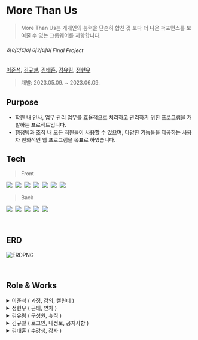  
#  More Than Us 
> More Than Us는 개개인의 능력을 단순히 합친 것 보다 더 나은 퍼포먼스를 보여줄 수 있는 그룹웨어를 지향합니다.

###### _하이미디어 아카데미  Final Project_            
[이준석](https://github.com/dlwnstjr0310), [김규철](), [김태훈](), [김유림](), [정현우](https://github.com/heyw00)
  
  > 개발: 2023.05.09. ~ 2023.06.09.

  
## Purpose 
- 학원 내 인사, 업무 관리 업무를 효율적으로 처리하고 관리하기 위한 프로그램을 개발하는 프로젝트입니다.
- 행정팀과 조직 내 모든 직원들이 사용할 수 있으며, 다양한 기능들을 제공하는 사용자 친화적인 웹 프로그램을 목표로 하였습니다.

## Tech
> Front

<img src="https://img.shields.io/badge/React-61DAFB?style=flat-square&logo=react&logoColor=white"/>&nbsp;
<img src="https://img.shields.io/badge/React Router-CA4245?style=flat-square&logo=reactrouter&logoColor=white"/>&nbsp;
<img src="https://img.shields.io/badge/Redux-764ABC?style=flat-square&logo=redux&logoColor=white"/>&nbsp;
<img src="https://img.shields.io/badge/HTML-E34F26?style=flat-square&logo=html5&logoColor=white"/>&nbsp;
<img src="https://img.shields.io/badge/CSS-1572B6?style=flat-square&logo=css3&logoColor=white"/>&nbsp;
<img src="https://img.shields.io/badge/JavaScript-F7DF1E?style=flat-square&logo=javascript&logoColor=white"/>&nbsp;
<img src="https://img.shields.io/badge/Axios-5A29E4?style=flat-square&logo=axios&logoColor=white"/>&nbsp;

> Back

<img src="https://img.shields.io/badge/Java-5382a1?style=flat-square&logo=java&logoColor=white"/>&nbsp;
<img src="https://img.shields.io/badge/Spring-6DB33F?style=flat-square&logo=spring&logoColor=white"/>&nbsp;
<img src="https://img.shields.io/badge/Spring Boot-6DB33F?style=flat-square&logo=springboot&logoColor=white"/>&nbsp;
<img src="https://img.shields.io/badge/Spring Security-6DB33F?style=flat-square&logo=springsecurity&logoColor=white"/>&nbsp;
<img src="https://img.shields.io/badge/Oracle-F80000?style=flat-square&logo=oracle&logoColor=white"/>&nbsp;

<br>

## ERD
![ERDPNG](https://github.com/Insa-dong/.github/assets/120547603/e02ef077-618e-43f1-94db-062163463057)

<br>

## Role & Works

<details>
<summary>이준석 ( 과정, 강의, 캘린더 )</summary>
<div markdown="1">

 <br>
<details> 
	<summary>과정</summary>
  <br>
  <br>
 <details>

<summary>실행영상</summary>
	 
![과정 실행영상](https://github.com/Insa-dong/.github/assets/126157268/7f6f6afd-fed5-47ff-aa7d-2d0ea2cdae10)
 </details>
 <br>
 <br>

> CRUD 와 검색기능 구현
- 과정 코드로 회차 조회시 한번의 통신으로 List 를 리턴받습니다.

	<summary>Service</summary>
	
	```java
	Pageable pageable = PageRequest.of(page - 1, 7, Sort.by("trainingCode").descending());

	Page<Training> foundList = trainingRepository.findByTrainingDeleteYn(pageable, "N");
	Page<TrainingDTO> foundDTOList = foundList.map(training -> modelMapper.map(training, TrainingDTO.class));
	List<Long> trainingCodeList = foundList.map(Training::getTrainingCode).toList();
	List<Long> foundCountList = studyRepository.findByTrainingCodes(trainingCodeList);

	List<TrainingDTO> list = foundDTOList.toList();

	for (int i = 0; i < foundCountList.size(); i++) {
		list.get(i).setStudyCount(foundCountList.get(i));
	}

	return new PageImpl<>(list, pageable, trainingRepository.countByTraining());
	```
	
	<summary>Repository</summary>
	
	```java
	@Query(value = "SELECT 
		nvl(max(s.studyCount), 0) 
	  FROM Study s 
	 RIGHT JOIN s.training t 
	 WHERE t.trainingCode IN :trainingCodeList 
	 GROUP by t.trainingCode 
	 ORDER by t.trainingCode DESC")
	List<Long> findByTrainingCodes(List<Long> trainingCodeList);
	```
	</details>
<br>

<details> 
	<summary>강의</summary>
  <br>
  <br>
 <details>

<summary>실행영상</summary>


![강의 실행영상](https://github.com/Insa-dong/.github/assets/126157268/ca1e4ff9-bfc7-44cf-887e-ba364153418e)

</details>

  <br>
  <br>
  
  > CRUD 와 검색기능 구현

</details>

<br>

<details>
<summary>캘린더</summary>
	<br>
	<br>
	
 <details>
<summary>실행영상</summary>

	
![캘린더 실행영상](https://github.com/Insa-dong/.github/assets/126157268/dca7b151-202e-4b29-a78c-78c72a059d2f)
</details>

<br>
<br>

> CRUD 와 정렬기준 변경 구현


</details>
</details>






<details>
<summary>정현우 ( 근태, 연차 )</summary>
<div markdown="1">

 <br>

### ⌚️ 근태
  <br>

![근태 시연](https://github.com/Insa-dong/.github/assets/120547603/80d9bffe-2f62-4fe7-a974-ca3cfae9e5a6)

 <br>

 > 출퇴근 기록과 그에 대한 조회
 - 출근 시간과 퇴근 시간을 등록합니다.
 	- 출근 시간 등록 전에는 퇴근 시간을 등록 할 수 없습니다.
 	- 출퇴근 시간은 재등록할 수 없습니다.
 - 근무 시간을 타이머로 보여줍니다.
 - 내 근태 기록(출근일, 출근시간, 퇴근시간, 연차여부)을 페이징 처리된 목록으로 조회할 수 있습니다.
   
 <br>
 
 > 출퇴근 시간 수정과 조회
 - 관리자의 경우 모든 구성원의 근태 정보를 페이징 처리된 목록으로 조회할 수 있습니다.
 - 구성원의 근태 정보를 날짜(출근일)별로 검색하여 조회할 수 있습니다.
 - 관리자의 경우 구성원의 출퇴근 시간을 수정할 수 있습니다.

<br>
<br>

### 🚥 연차
  <br>

![연차 시연](https://github.com/Insa-dong/.github/assets/120547603/5783e3ba-25c1-44c6-89bc-669a82abcef8)

 <br>

 > 내 연차 조회 
 - 내 연차 현황(총 연차, 사용 연차, 남은 연차)을 보여줍니다.
	- 총 연차는 현재 15개로 고정하였습니다.
	- 사용 연차는 승인된 연차 일수 만큼 늘어나며, 취소 될 경우 복구됩니다.
 	- 남은 연차는 총 연차에서 사용 연차를 제외한 값입니다. 
 - 예정 연차 : 신청한 연차의 정보와 승인 상태를 보여줍니다.
 - 사용 기록 : 지난 연차 사용 기록을 보여주며, 연도별로 조회할 수 있습니다.
<br>
 
 > 연차 신청과 취소
 - 연차 신청하기를 통해 연차 정보를 기입, 제출하여 자신의 팀장에게 연차 신청을 할 수 있습니다.
 - 알러트 창을 통해 제약 사항을 알려줍니다.
 	- 필수 입력 사항 (연차 종류, 시작일, 종료일, 신청 사유)를 반드시 등록하도록 합니다.
 	- 이미 신청한 날짜가 포함될 경우 신청할 수 없습니다. 
 	- 신청하려는 기간이 남은 연차보다 많을 경우 신청할 수 없습니다.
- 신청취소 버튼을 통해 연차 신청을 취소하여 데이터를 삭제합니다.

   <br>
   
 > 구성원 연차 조회 및 결재
 - 관리자는 모든 구성원의 연차 현황(총 연차, 사용 연차, 남은 연차)를 조회, 검색할 수 있습니다.
 - 팀장은 자신의 팀원의 연차 현황을 조회, 검색할 수 있습니다.
 - 팀장은 자신에게 올라온 연차 신청을 조회할 수 있으며, 반려 또는 승인 처리할 수 있습니다.
 	- 모든 검색은 이름, 부서, 잔여 연차 별로 조회할 수 있습니다. (잔여 연차는 검색어 이상의 정보 조회)

   <br>
</details>

<details>
<summary>김유림 ( 구성원, 휴직 )</summary>
<div markdown="1">

<br>

### ✨ 구성원

  <br>
> 관리자
<br>
<img width="100%" src="https://github.com/Insa-dong/.github/assets/121031400/5e093889-8e79-4114-b903-8f9facc0ce72.gif"/>
 <br>

 > 구성원 조회
 - 전 구성원을 전체 또는 부서별로 조회할 수 있습니다.
 - 전 구성원의 이름, 부서, 직책으로 검색할 수 있습니다.
   
 <br>
 
 > 구성원 등록 및 수정, 삭제
 - 관리자는 새로운 구성원을 등록하거나, 퇴직처리를 할 수 있습니다.
 - 관리자와 사용자는 전 구성원의 상세 정보를 조회할 수 있습니다.
 - 관리자는 구성원의 부서이동 및 직책변경을 할 수 있고 인사이력을 조회할 수 있습니다.
 - 
<br>
<br>
 
> 사용자
<img width="100%" src="https://github.com/Insa-dong/.github/assets/121031400/907cdef6-3bc5-4fde-93b7-c6301ac27cbb.gif"/>
<br>
   
 ### 🛸 휴직
> 휴직 신청 및 결재
- 내 정보의 휴직 신청 탭을 통해 휴직을 신청할 수 있습니다.
- 관리자는 휴직 관리 탭에서 휴직 신청을 승인/반려할 수 있습니다.

<br>
<br>



 
</details>
<details>
<summary>김규철 ( 로그인, 내정보, 공지사항 )</summary>
<div markdown="1">

 ### 🔐 로그인
> 로그인/로그아웃, 아이디/비밀번호 찾기
- 모든 사용자는 로그인/로그아웃을 통해 프로그램을 사용할 수 있습니다.
- 로그인 페이지에서 아이디/비밀번호를 찾을 수 있습니다.

<br>

 ### 🗃️ 내정보
> 마이페이지
- 내 정보를 수정할 수 있으며 비밀번호를 변경할 수 있습니다.

<br>

### 💌 공지사항
> 공지사항 작성, 수정, 삭제
- 모든 사용자는 공지사항을 작성할 수 있으며 본인의 게시글을 수정/삭제할 수 있습니다.
- 관리자는 모든 공지사항을 조회, 삭제할 수 있습니다.

<br>



 </details>
<details>
<summary>김태훈 ( 수강생, 강사 )</summary>
<div markdown="1">

### 👩🏻‍🎓 수강생
> 수강생 등록 및 관리
- 수강생의 목록을 조회할 수 있으며 이름으로 검색할 수 있습니다.
- 관리자는 수강생의 상세 정보를 입력하여 등록할 수 있습니다.
- 관리자는 수강생으 정보를 수정할 수 있으며 수강하는 과정을 등록할 수 있습니다.
  
<br>

### 📋 강사
> 수강생 출결관리 및 상담, 평가 등록
- 강사는 자신의 수강생의 출결사항을 입력할 수 있습니다.
- 강사는 자신의 수강생의 상담 기록을 등록, 수정할 수 있습니다.
- 강사는 자신의 수가생의 평가 기록을 등록, 수정할 수 있습니다.
  
<br>




</details>
   

